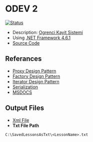 # ODEV 2

[![Status](https://img.shields.io/badge/Status-Completed-blue.svg)](https://github.com/DokuzEylulCsc/odev-2-Kite1717)

- Description: [Ogrenci Kayit Sistemi](https://docdro.id/Vlur8dg)
- Using [.NET Framework 4.6.1](https://www.microsoft.com/en-us/download/details.aspx?id=49981)
- [Source Code](https://github.com/DokuzEylulCsc/odev-2-Kite1717/tree/master/HomeWork2)

## Referances
- [Proxy Design Pattern](https://sourcemaking.com/design_patterns/proxy)
- [Factory Design Pattern](https://dzone.com/articles/factory-method-design-pattern)
- [Iterator Design Pattern](https://airbrake.io/blog/design-patterns/iterator-design-pattern)
- [Serialization](http://www.kazimcesur.com/c-xml-serialization/)
 - [MSDOCS](https://docs.microsoft.com/tr-tr/)

## Output Files
- [Xml File](https://github.com/DokuzEylulCsc/odev-2-Kite1717/blob/master/HomeWork2/bin/Debug/SerializationNesneye%20Yonelik%20Programlama.xml)
- **Txt File Path**
```
C:\SavedLessonsAsTxt\<LessonName>.txt
```
